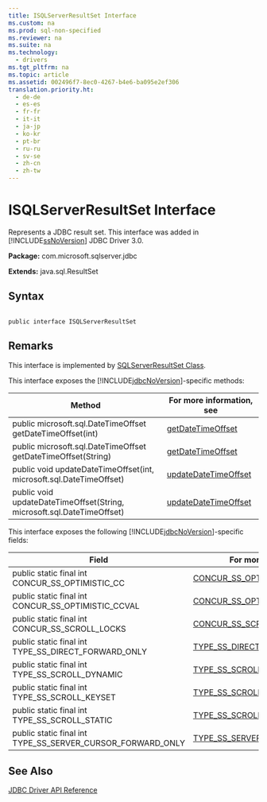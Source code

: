 ```yaml
---
title: ISQLServerResultSet Interface
ms.custom: na
ms.prod: sql-non-specified
ms.reviewer: na
ms.suite: na
ms.technology: 
  - drivers
ms.tgt_pltfrm: na
ms.topic: article
ms.assetid: 002496f7-8ec0-4267-b4e6-ba095e2ef306
translation.priority.ht: 
  - de-de
  - es-es
  - fr-fr
  - it-it
  - ja-jp
  - ko-kr
  - pt-br
  - ru-ru
  - sv-se
  - zh-cn
  - zh-tw
---
```

# ISQLServerResultSet Interface
  Represents a JDBC result set. This interface was added in [!INCLUDE[ssNoVersion](../content/includes/ssNoVersion_md.md)] JDBC Driver 3.0.  
  
 **Package:** com.microsoft.sqlserver.jdbc  
  
 **Extends:** java.sql.ResultSet  
  
## Syntax  
  
```  
  
public interface ISQLServerResultSet  
```  
  
## Remarks  
 This interface is implemented by [SQLServerResultSet Class](../content/SQLServerResultSet-Class.md).  
  
 This interface exposes the [!INCLUDE[jdbcNoVersion](../content/includes/jdbcNoVersion_md.md)]\-specific methods:  
  
|Method|For more information, see|  
|------------|-------------------------------|  
|public microsoft.sql.DateTimeOffset getDateTimeOffset\(int\)|[getDateTimeOffset](../content/getDateTimeOffset-int---SQLServerResultSet-.md)|  
|public microsoft.sql.DateTimeOffset getDateTimeOffset\(String\)|[getDateTimeOffset](../content/getDateTimeOffset-java.lang.string---SQLServerResultSet-.md)|  
|public void updateDateTimeOffset\(int, microsoft.sql.DateTimeOffset\)|[updateDateTimeOffset](../content/updateDateTimeOffset-int--microsoft.sql.DateTimeOffset---SQLServerResultSet-.md)|  
|public void updateDateTimeOffset\(String, microsoft.sql.DateTimeOffset\)|[updateDateTimeOffset](../content/updateDateTimeOffset-string--microsoft.sql.DateTimeOffset---SQLServerResultSet-.md)|  
  
 This interface exposes the following [!INCLUDE[jdbcNoVersion](../content/includes/jdbcNoVersion_md.md)]\-specific fields:  
  
|Field|For more information, see|  
|-----------|-------------------------------|  
|public static final int CONCUR\_SS\_OPTIMISTIC\_CC|[CONCUR\_SS\_OPTIMISTIC\_CC](../content/CONCUR_SS_OPTIMISTIC_CC-Field--SQLServerResultSet-.md)|  
|public static final int CONCUR\_SS\_OPTIMISTIC\_CCVAL|[CONCUR\_SS\_OPTIMISTIC\_CCVAL](../content/CONCUR_SS_OPTIMISTIC_CCVAL-Field--SQLServerResultSet-.md)|  
|public static final int CONCUR\_SS\_SCROLL\_LOCKS|[CONCUR\_SS\_SCROLL\_LOCKS](../content/CONCUR_SS_SCROLL_LOCKS-Field--SQLServerResultSet-.md)|  
|public static final int TYPE\_SS\_DIRECT\_FORWARD\_ONLY|[TYPE\_SS\_DIRECT\_FORWARD\_ONLY](../content/TYPE_SS_DIRECT_FORWARD_ONLY-Field--SQLServerResultSet-.md)|  
|public static final int TYPE\_SS\_SCROLL\_DYNAMIC|[TYPE\_SS\_SCROLL\_DYNAMIC](../content/TYPE_SS_SCROLL_DYNAMIC-Field--SQLServerResultSet-.md)|  
|public static final int TYPE\_SS\_SCROLL\_KEYSET|[TYPE\_SS\_SCROLL\_KEYSET](../content/TYPE_SS_SCROLL_KEYSET-Field--SQLServerResultSet-.md)|  
|public static final int TYPE\_SS\_SCROLL\_STATIC|[TYPE\_SS\_SCROLL\_STATIC](../content/TYPE_SS_SCROLL_STATIC-Field--SQLServerResultSet-.md)|  
|public static final int TYPE\_SS\_SERVER\_CURSOR\_FORWARD\_ONLY|[TYPE\_SS\_SERVER\_CURSOR\_FORWARD\_ONLY](../content/TYPE_SS_SERVER_CURSOR_FORWARD_ONLY-Field--SQLServerResultSet-.md)|  
  
## See Also  
 [JDBC Driver API Reference](../content/JDBC-Driver-API-Reference.md)  
  
  